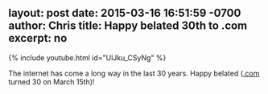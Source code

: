 layout: post
date: 2015-03-16 16:51:59 -0700
author: Chris
title: Happy belated 30th to .com
excerpt: no
----

{% include youtube.html id="UlJku_CSyNg" %}

The internet has come a long way in the last 30 years. Happy belated ([.com](https://iwantmyname.com/domains/com-domain-name-registration-for-commercial) turned 30 on March 15th)!